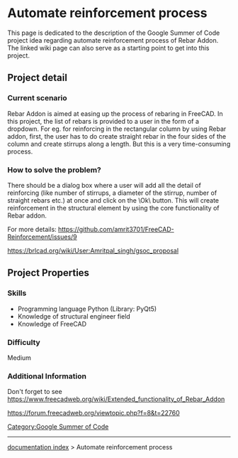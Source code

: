 # Automate reinforcement process
This page is dedicated to the description of the Google Summer of Code project idea regarding automate reinforcement process of Rebar Addon. The linked wiki page can also serve as a starting point to get into this project.

## Project detail 

### Current scenario 

Rebar Addon is aimed at easing up the process of rebaring in FreeCAD. In this project, the list of rebars is provided to a user in the form of a dropdown. For eg. for reinforcing in the rectangular column by using Rebar addon, first, the user has to do create straight rebar in the four sides of the column and create stirrups along a length. But this is a very time-consuming process.

### How to solve the problem? 

There should be a dialog box where a user will add all the detail of reinforcing (like number of stirrups, a diameter of the stirrup, number of straight rebars etc.) at once and click on the \Ok\ button. This will create reinforcement in the structural element by using the core functionality of Rebar addon.

For more details: <https://github.com/amrit3701/FreeCAD-Reinforcement/issues/9>

<https://brlcad.org/wiki/User:Amritpal_singh/gsoc_proposal>

## Project Properties 

### Skills

-   Programming language Python (Library: PyQt5)
-   Knowledge of structural engineer field
-   Knowledge of FreeCAD

### Difficulty

Medium

### Additional Information 

Don\'t forget to see <https://www.freecadweb.org/wiki/Extended_functionality_of_Rebar_Addon>

<https://forum.freecadweb.org/viewtopic.php?f=8&t=22760>

[Category:Google Summer of Code](Category:Google_Summer_of_Code.md)

---
[documentation index](../README.md) > Automate reinforcement process
